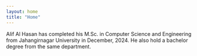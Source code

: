 ```yaml
---
layout: home
title: "Home"
---
```


Alif Al Hasan has completed his M.Sc. in Computer Science and Engineering from Jahangirnagar University in December, 2024. He also hold a bachelor degree from the same department.